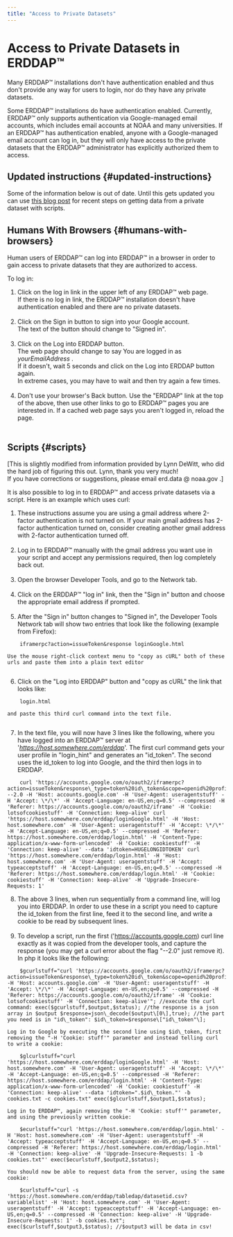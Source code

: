 ```yaml
---
title: "Access to Private Datasets"
---
```

# Access to Private Datasets in ERDDAP™

Many ERDDAP™ installations don't have authentication enabled and thus don't provide any way for users to login, nor do they have any private datasets.

Some ERDDAP™ installations do have authentication enabled. Currently, ERDDAP™ only supports authentication via Google-managed email accounts, which includes email accounts at NOAA and many universities. If an ERDDAP™ has authentication enabled, anyone with a Google-managed email account can log in, but they will only have access to the private datasets that the ERDDAP™ administrator has explicitly authorized them to access.

## Updated instructions {#updated-instructions}

Some of the information below is out of date. Until this gets updated you can use [this blog post](https://shospital.github.io/blog/posts/blog-post/erddap_private_dataset.html) for recent steps on getting data from a private dataset with scripts.

## Humans With Browsers {#humans-with-browsers}

Human users of ERDDAP™ can log into ERDDAP™ in a browser in order to gain access to private datasets that they are authorized to access.

To log in:

1.  Click on the log in link in the upper left of any ERDDAP™ web page.  
    If there is no log in link, the ERDDAP™ installation doesn't have authentication enabled and there are no private datasets.  
     
2.  Click on the Sign in button to sign into your Google account.  
    The text of the button should change to "Signed in".  
     
3.  Click on the Log into ERDDAP button.  
    The web page should change to say You are logged in as *yourEmailAddress* .  
    If it doesn't, wait 5 seconds and click on the Log into ERDDAP button again.  
    In extreme cases, you may have to wait and then try again a few times.  
     
4.  Don't use your browser's Back button. Use the "ERDDAP" link at the top of the above, then use other links to go to ERDDAP™ pages you are interested in. If a cached web page says you aren't logged in, reload the page.  
     

## Scripts {#scripts}

\[This is slightly modified from information provided by Lynn DeWitt, who did the hard job of figuring this out. Lynn, thank you very much!  
If you have corrections or suggestions, please email erd.data @ noaa.gov .\]

It is also possible to log in to ERDDAP™ and access private datasets via a script. Here is an example which uses curl:

1.  These instructions assume you are using a gmail address where 2-factor authentication is not turned on. If your main gmail address has 2-factor authentication turned on, consider creating another gmail address with 2-factor authentication turned off.  
     
2.  Log in to ERDDAP™ manually with the gmail address you want use in your script and accept any permissions required, then log completely back out.  
     
3.  Open the browser Developer Tools, and go to the Network tab.  
     
4.  Click on the ERDDAP™ "log in" link, then the "Sign in" button and choose the appropriate email address if prompted.  
     
5.  After the "Sign in" button changes to "Signed in", the Developer Tools Network tab will show two entries that look like the following (example from Firefox):  
```
    iframerpc?action=issueToken&response loginGoogle.html  
```
    Use the mouse right-click context menu to "copy as cURL" both of these urls and paste them into a plain text editor  
     
6.  Click on the "Log into ERDDAP" button and "copy as cURL" the link that looks like:  
```
    login.html  
```
    and paste this third curl command into the text file.  
     
7.  In the text file, you will now have 3 lines like the following, where you have logged into an ERDDAP™ server at '*https://host.somewhere.com/erddap*'. The first curl command gets your user profile in "login\_hint" and generates an "id\_token". The second uses the id\_token to log into Google, and the third then logs in to ERDDAP.
```
    curl 'https://accounts.google.com/o/oauth2/iframerpc?action=issueToken&response\_type=token%20id\_token&scope=openid%20profile%20email&client\_id=ABCDEFG.apps.googleusercontent.com&login\_hint=XXXXXXXXXX&ss\_domain=https%3A%2F%2Fhost.somewhere.com&origin=https%3A%2F%2Fhost.somewhere.com' --2.0 -H 'Host: accounts.google.com' -H 'User-Agent: useragentstuff' -H 'Accept: \*/\*' -H 'Accept-Language: en-US,en;q=0.5' --compressed -H 'Referer: https://accounts.google.com/o/oauth2/iframe' -H 'Cookie: lotsofcookiestuff' -H 'Connection: keep-alive' curl 'https://host.somewhere.com/erddap/loginGoogle.html' -H 'Host: host.somewhere.com' -H 'User-Agent: useragentstuff' -H 'Accept: \*/\*' -H 'Accept-Language: en-US,en;q=0.5' --compressed -H 'Referer: https://host.somewhere.com/erddap/login.html' -H 'Content-Type: application/x-www-form-urlencoded' -H 'Cookie: cookiestuff' -H 'Connection: keep-alive' --data 'idtoken=HUGELONGIDTOKEN' curl 'https://host.somewhere.com/erddap/login.html' -H 'Host: host.somewhere.com' -H 'User-Agent: useragentstuff' -H 'Accept: typeacceptstuff' -H 'Accept-Language: en-US,en;q=0.5' --compressed -H 'Referer: https://host.somewhere.com/erddap/login.html' -H 'Cookie: cookiestuff' -H 'Connection: keep-alive' -H 'Upgrade-Insecure-Requests: 1'
```
    
8.  The above 3 lines, when run sequentially from a command line, will log you into ERDDAP. In order to use these in a script you need to capture the id\_token from the first line, feed it to the second line, and write a cookie to be read by subsequent lines.  
     
9.  To develop a script, run the first ('https://accounts.google.com) curl line exactly as it was copied from the developer tools, and capture the response (you may get a curl error about the flag "--2.0" just remove it). In php it looks like the following:
```
    $gcurlstuff="curl 'https://accounts.google.com/o/oauth2/iframerpc?action=issueToken&response\_type=token%20id\_token&scope=openid%20profile%20email&client\_id=ABCDEFG.apps.googleusercontent.com&login\_hint=XXXXXXXXXX&ss\_domain=https%3A%2F%2Fhost.somewhere.com&origin=https%3A%2F%2Fhost.somewhere.com' -H 'Host: accounts.google.com' -H 'User-Agent: useragentstuff' -H 'Accept: \*/\*' -H 'Accept-Language: en-US,en;q=0.5' --compressed -H 'Referer: https://accounts.google.com/o/oauth2/iframe' -H 'Cookie: lotsofcookiestuff' -H 'Connection: keep-alive'"; //execute the curl command: exec($gcurlstuff,$output,$status); //the response is a json array in $output $response=json\_decode($output\[0\],true); //the part you need is in "id\_token": $id\_token=$response\["id\_token"\];
```
    Log in to Google by executing the second line using $id\_token, first removing the "-H 'Cookie: stuff'" parameter and instead telling curl to write a cookie:
```
    $glcurlstuff="curl 'https://host.somewhere.com/erddap/loginGoogle.html' -H 'Host: host.somewhere.com' -H 'User-Agent: useragentstuff' -H 'Accept: \*/\*' -H 'Accept-Language: en-US,en;q=0.5' --compressed -H 'Referer: https://host.somewhere.com/erddap/login.html' -H 'Content-Type: application/x-www-form-urlencoded' -H 'Cookie: cookiestuff' -H 'Connection: keep-alive' --data 'idtoken=".$id\_token."' -b cookies.txt -c cookies.txt" exec($glcurlstuff,$output1,$status);
```
    Log in to ERDDAP™, again removing the "-H 'Cookie: stuff'" parameter, and using the previously written cookie:
```
    $ecurlstuff="curl 'https://host.somewhere.com/erddap/login.html' -H 'Host: host.somewhere.com' -H 'User-Agent: useragentstuff' -H 'Accept: typeacceptstuff' -H 'Accept-Language: en-US,en;q=0.5' --compressed -H 'Referer: https://host.somewhere.com/erddap/login.html' -H 'Connection: keep-alive' -H 'Upgrade-Insecure-Requests: 1 -b cookies.txt"' exec($ecurlstuff,$output2,$status);
```
    You should now be able to request data from the server, using the same cookie:
```
    $curlstuff="curl -s 'https://host.somewhere.com/erddap/tabledap/datasetid.csv?variablelist' -H 'Host: host.somewhere.com' -H 'User-Agent: useragentstuff' -H 'Accept: typeacceptstuff' -H 'Accept-Language: en-US,en;q=0.5' --compressed -H 'Connection: keep-alive' -H 'Upgrade-Insecure-Requests: 1' -b cookies.txt"; exec($curlstuff,$output3,$status); //$output3 will be data in csv!
```
